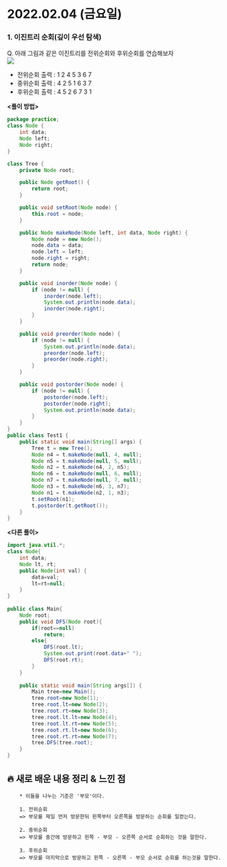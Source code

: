 # 2022.02.04 (금요일)
### **1. 이진트리 순회(깊이 우선 탐색)**

Q. 아래 그림과 같은 이진트리를 전위순회와 후위순회를 연습해보자    
   ![](file:///Users/jisu/Documents/스크린샷%202022-02-04%20오후%201.20.30.png)

- 전위순회 출력 : 1 2 4 5 3 6 7   
- 중위순회 출력 : 4 2 5 1 6 3 7    
- 후위순회 출력 : 4 5 2 6 7 3 1   

**<풀이 방법>**
```java
package practice;
class Node {
    int data;
    Node left;
    Node right;
}

class Tree {
    private Node root;

    public Node getRoot() {
        return root;
    }

    public void setRoot(Node node) {
        this.root = node;
    }

    public Node makeNode(Node left, int data, Node right) {
        Node node = new Node();
        node.data = data;
        node.left = left;
        node.right = right;
        return node;
    }

    public void inorder(Node node) {
        if (node != null) {
            inorder(node.left);
            System.out.println(node.data);
            inorder(node.right);
        }
    }

    public void preorder(Node node) {
        if (node != null) {
            System.out.println(node.data);
            preorder(node.left);
            preorder(node.right);
        }
    }

    public void postorder(Node node) {
        if (node != null) {
            postorder(node.left);
            postorder(node.right);
            System.out.println(node.data);
        }
    }
}
public class Test1 {
    public static void main(String[] args) {
        Tree t = new Tree();
        Node n4 = t.makeNode(null, 4, null);
        Node n5 = t.makeNode(null, 5, null);
        Node n2 = t.makeNode(n4, 2, n5);
        Node n6 = t.makeNode(null, 6, null);
        Node n7 = t.makeNode(null, 7, null);
        Node n3 = t.makeNode(n6, 3, n7);
        Node n1 = t.makeNode(n2, 1, n3);
        t.setRoot(n1);
        t.postorder(t.getRoot());
    }
}

```

**<다른 풀이>**
```java
import java.util.*;
class Node{ 
    int data; 
    Node lt, rt; 
    public Node(int val) { 
        data=val; 
        lt=rt=null; 
    } 
} 
  
public class Main{ 
    Node root; 
    public void DFS(Node root){ 
        if(root==null) 
            return; 
        else{
			DFS(root.lt);
			System.out.print(root.data+" ");
			DFS(root.rt);
		}
    } 
  
    public static void main(String args[]) { 
        Main tree=new Main(); 
        tree.root=new Node(1); 
        tree.root.lt=new Node(2); 
        tree.root.rt=new Node(3); 
        tree.root.lt.lt=new Node(4); 
        tree.root.lt.rt=new Node(5); 
		tree.root.rt.lt=new Node(6); 
        tree.root.rt.rt=new Node(7);
        tree.DFS(tree.root); 
    } 
} 
```

##  **🔥 새로 배운 내용 정리 & 느낀 점**
        
        * 이들을 나누는 기준은 '부모'이다.

        1. 전위순회
        => 부모를 제일 먼저 방문한뒤 왼쪽부터 오른쪽을 방문하는 순회를 일컫는다.  

        2. 중위순회
        => 부모를 중간에 방문하고 왼쪽 - 부모 - 오른쪽 순서로 순회하는 것을 말한다.
        
        3. 후위순회
        => 부모를 마지막으로 방문하고 왼쪽 - 오른쪽 - 부모 순서로 순회를 하는것을 말한다.